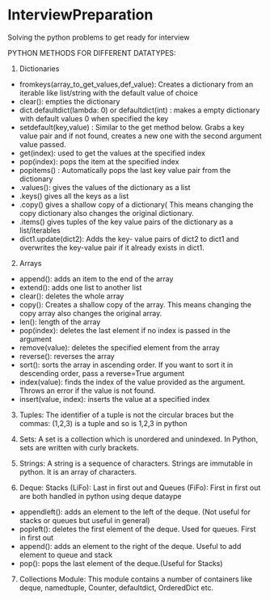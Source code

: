 # InterviewPreparation

Solving the python problems to get ready for interview

PYTHON METHODS FOR DIFFERENT DATATYPES:
1. Dictionaries
- fromkeys(array_to_get_values,def_value): Creates a dictionary from an iterable like list/string with the default value of choice
- clear(): empties the dictionary
- dict.defaultdict(lambda: 0) or defaultdict(int) : makes a empty dictionary with default values 0 when specified the key
- setdefault(key,value) : Similar to the get method below. Grabs a key value pair and if not found, creates a new one with the second argument value passed.
- get(index): used to get the values at the specified index
- pop(index): pops the item at the specified index
- popitems() : Automatically pops the last key value pair from the dictionary
- .values(): gives the values of the dictionary as a list
- .keys() gives all the keys as a list
- .copy() gives a shallow copy of a dictionary( This means changing the copy dictionary also changes the original dictionary.
- .items() gives tuples of the key value pairs of the dictionary as a list/iterables
- dict1.update(dict2): Adds the key- value pairs of dict2 to dict1 and overwrites the key-value pair if it already exists in dict1.

2. Arrays
- append(): adds an item to the end of the array
- extend(): adds one list to another list
- clear(): deletes the whole array
- copy(): Creates a shallow copy of the array. This means changing the copy array also changes the original array.
- len(): length of the array
- pop(index): deletes the last element if no index is passed in the argument
- remove(value): deletes the specified element from the array
- reverse(): reverses the array
- sort(): sorts the array in ascending order. If you want to sort it in descending order, pass a reverse=True argument
- index(value): finds the index of the value provided as the argument. Throws an error if the value is not found.
- insert(value, index): inserts the value at a specified index

3. Tuples: The identifier of a tuple is not the circular braces but the commas: (1,2,3) is a tuple and so is 1,2,3 in python

4. Sets: A set is a collection which is unordered and unindexed. In Python, sets are written with curly brackets.

5. Strings: A string is a sequence of characters. Strings are immutable in python. It is an array of characters.

6. Deque: Stacks (LiFo): Last in first out and Queues (FiFo): First in first out are both handled in python using deque dataype
- appendleft(): adds an element to the left of the deque. (Not useful for stacks or queues but useful in general)
- popleft(): deletes the first element of the deque. Used for queues. First in first out
- append(): adds an element to the right of the deque. Useful to add element to queue and stack
- pop(): pops the last element of the deque.(Useful for Stacks)

7. Collections Module: This module contains a number of containers like deque, namedtuple, Counter, defaultdict, OrderedDict etc.


   
